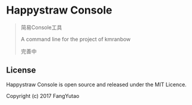 # Happystraw Console

> 简易Console工具
>
> A command line for the project of kmranbow
>
> 完善中

## License
Happystraw Console is open source and released under the MIT Licence.

Copyright (c) 2017 FangYutao

